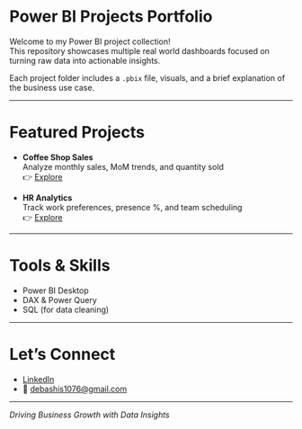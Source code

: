 # Power BI Projects Portfolio

Welcome to my Power BI project collection!  
This repository showcases multiple real world dashboards focused on turning raw data into actionable insights.

Each project folder includes a `.pbix` file, visuals, and a brief explanation of the business use case.

---

# Featured Projects

-  **Coffee Shop Sales**  
  Analyze monthly sales, MoM trends, and quantity sold  
  👉 [Explore](https://github.com/Debasish-8714/Power-BI-Projects/tree/main/Super%20Store%20Sales)

-  **HR Analytics**  
  Track work preferences, presence %, and team scheduling  
  👉 [Explore](https://github.com/Debasish-8714/Power-BI-Projects/tree/main/HR%20Analytics)


---

# Tools & Skills

- Power BI Desktop  
- DAX & Power Query  
- SQL (for data cleaning)  


---

# Let’s Connect

- [LinkedIn](https://www.linkedin.com/in/debashis-dash/)  
- 📧 debashis1076@gmail.com

---

*Driving Business Growth with Data Insights*
